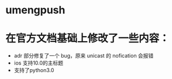 # umengpush
# 在官方文档基础上修改了一些内容：
- adr 部分修复了一个 bug，原来 unicast 的 nofication 会报错
- ios 支持10.0的主标题
- 支持了python3.0
